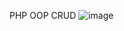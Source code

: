 PHP OOP CRUD
![image](https://github.com/Hafiz-Arham2006/PHP-OOP-CRUD/assets/142540236/645f6045-1118-4f09-addb-fcb596653dd6)
